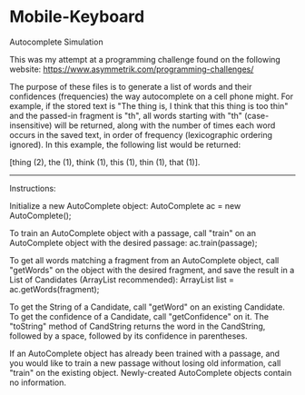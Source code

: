 # Mobile-Keyboard
Autocomplete Simulation

This was my attempt at a programming challenge found on the following website: https://www.asymmetrik.com/programming-challenges/ 

The purpose of these files is to generate a list of words and their confidences (frequencies) the way autocomplete on a cell phone might. For example, if the stored text is "The thing is, I think that this thing is too thin" and the passed-in fragment is "th", all words starting with "th" (case-insensitive) will be returned, along with the number of times each word occurs in the saved text, in order of frequency (lexicographic ordering ignored). In this example, the following list would be returned: 

[thing (2), the (1), think (1), this (1), thin (1), that (1)].

*******************************************************************************************************************************************
Instructions: 

Initialize a new AutoComplete object: AutoComplete ac = new AutoComplete();

To train an AutoComplete object with a passage, call "train" on an AutoComplete object with the desired passage: ac.train(passage);

To get all words matching a fragment from an AutoComplete object, call "getWords" on the object with the desired fragment, and save the result in a List of Candidates (ArrayList recommended): ArrayList<CandString> list = ac.getWords(fragment);
  
To get the String of a Candidate, call "getWord" on an existing Candidate. To get the confidence of a Candidate, call "getConfidence" on it. The "toString" method of CandString returns the word in the CandString, followed by a space, followed by its confidence in parentheses.

If an AutoComplete object has already been trained with a passage, and you would like to train a new passage without losing old information, call "train" on the existing object. Newly-created AutoComplete objects contain no information.
